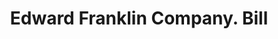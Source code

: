 ---
doi: 10.7916/D84X6KTN
date_other: '1913'
date_other_textual: '1913'
form: printed ephemera
genre:
- Invoices
name:
- Edward Franklin Company
object_in_context_url: https://biggert.cul.columbia.edu/items/view/ave_biggert_00181
subject_hierarchical_geographic:
- Chicago, Illinois, United States
subject_name:
- Edward Franklin Company
title: Edward Franklin Company. Bill
sort_title: Edward Franklin Company. Bill
call_number: ave_biggert_00181
coordinates:
- 41.83694444444445,-87.68472222222222
pid: ave_biggert_00181
identifiers: ave_biggert_00181
canvas_id: ldpd:395456
permalink: "/items/ave_biggert_00181/"
layout: iiif-image-page
---